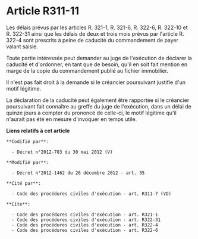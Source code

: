 # Article R311-11

Les délais prévus par les articles R. 321-1, R. 321-6, R. 322-6, R. 322-10 et R. 322-31 ainsi que les délais de deux et trois
mois prévus par l'article R. 322-4 sont prescrits à peine de caducité du commandement de payer valant saisie. 

Toute partie intéressée peut demander au juge de l'exécution de déclarer la caducité et d'ordonner, en tant que de besoin,
qu'il en soit fait mention en marge de la copie du commandement publié au fichier immobilier. 

Il n'est pas fait droit à la demande si le créancier poursuivant justifie d'un motif légitime. 

La déclaration de la caducité peut également être rapportée si le créancier poursuivant fait connaître au greffe du juge de
l'exécution, dans un délai de quinze jours à compter du prononcé de celle-ci, le motif légitime qu'il n'aurait pas été en
mesure d'invoquer en temps utile.

**Liens relatifs à cet article**

	**Codifié par**:

	  - Décret n°2012-783 du 30 mai 2012 (V)

	**Modifié par**:

	  - Décret n°2012-1462 du 26 décembre 2012 - art. 35

	**Cité par**:

	  - Code des procédures civiles d'exécution - art. R311-7 (VD)

	**Cite**:

	  - Code des procédures civiles d'exécution - art. R321-1
	  - Code des procédures civiles d'exécution - art. R322-31
	  - Code des procédures civiles d'exécution - art. R322-4
	  - Code des procédures civiles d'exécution - art. R322-6
